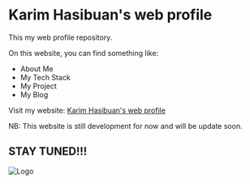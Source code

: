 # Karim Hasibuan's web profile
This my web profile repository.

On this website, you can find something like:

- About Me
- My Tech Stack
- My Project
- My Blog

Visit my website: [Karim Hasibuan's web profile](https://karimhasibuan.com)

NB:
This website is still development for now and will be update soon.



## STAY TUNED!!!
![Logo](https://user-images.githubusercontent.com/87934875/201892379-b1332a00-0839-4c59-bda1-775b6c9378ac.png)
